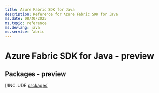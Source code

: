 ```yaml
---
title: Azure Fabric SDK for Java
description: Reference for Azure Fabric SDK for Java
ms.date: 08/20/2025
ms.topic: reference
ms.devlang: java
ms.service: fabric
---
```

# Azure Fabric SDK for Java - preview
## Packages - preview
[!INCLUDE [packages](fabric-index.md)]